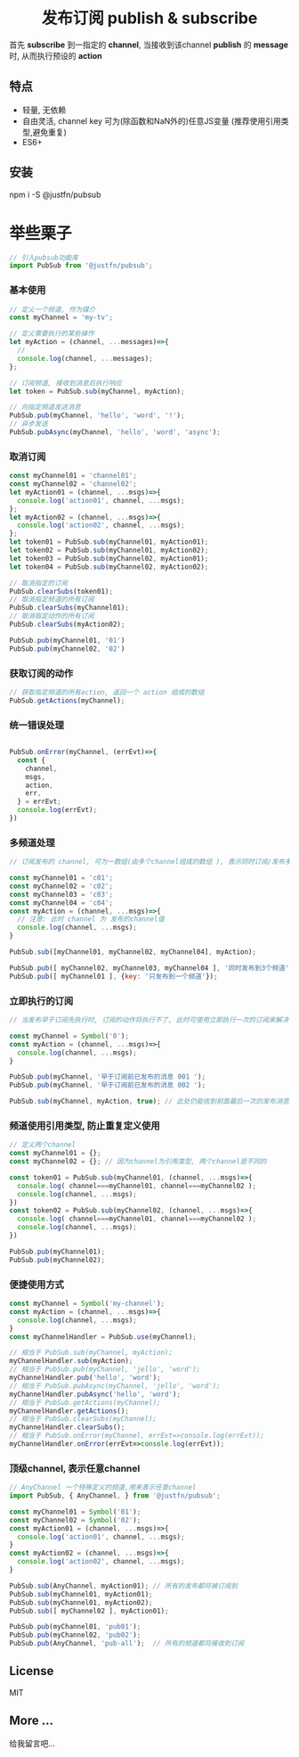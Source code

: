 <div align="center">
  <h1> 发布订阅 publish & subscribe </h1>
</div>

<p>
首先 <b>subscribe</b> 到一指定的 <b>channel</b>, 
当接收到该channel <b>publish</b> 的 <b>message</b> 时,
从而执行预设的 <b>action</b> 
</p>


## 特点
* 轻量, 无依赖 
* 自由灵活, channel key 可为(除函数和NaN外的)任意JS变量 (推荐使用引用类型,避免重复) 
* ES6+ 

## 安装
  npm i -S @justfn/pubsub 


# 举些栗子 
```javascript
// 引入pubsub功能库 
import PubSub from '@justfn/pubsub';

```

### 基本使用 
```javascript
// 定义一个频道, 作为媒介 
const myChannel = 'my-tv';

// 定义需要执行的某些操作 
let myAction = (channel, ...messages)=>{
  // 
  console.log(channel, ...messages);
};

// 订阅频道, 接收到消息后执行响应 
let token = PubSub.sub(myChannel, myAction);

// 向指定频道发送消息 
PubSub.pub(myChannel, 'hello', 'word', '!');
// 异步发送 
PubSub.pubAsync(myChannel, 'hello', 'word', 'async');
```

### 取消订阅 
```javascript
const myChannel01 = 'channel01';
const myChannel02 = 'channel02';
let myAction01 = (channel, ...msgs)=>{
  console.log('action01', channel, ...msgs);
};
let myAction02 = (channel, ...msgs)=>{
  console.log('action02', channel, ...msgs);
};
let token01 = PubSub.sub(myChannel01, myAction01);
let token02 = PubSub.sub(myChannel01, myAction02);
let token03 = PubSub.sub(myChannel02, myAction01);
let token04 = PubSub.sub(myChannel02, myAction02);

// 取消指定的订阅 
PubSub.clearSubs(token01);
// 取消指定频道的所有订阅 
PubSub.clearSubs(myChannel01);
// 取消指定动作的所有订阅 
PubSub.clearSubs(myAction02);

PubSub.pub(myChannel01, '01')
PubSub.pub(myChannel02, '02')
```


### 获取订阅的动作
```javascript
// 获取指定频道的所有action, 返回一个 action 组成的数组  
PubSub.getActions(myChannel);

```


### 统一错误处理 
```javascript 

PubSub.onError(myChannel, (errEvt)=>{
  const {
    channel,
    msgs,
    action,
    err,
  } = errEvt;
  console.log(errEvt);
})

```

### 多频道处理 
```javascript
// 订阅发布的 channel, 可为一数组(由多个channel组成的数组 ), 表示同时订阅/发布多个 channel 

const myChannel01 = 'c01';
const myChannel02 = 'c02';
const myChannel03 = 'c03';
const myChannel04 = 'c04';
const myAction = (channel, ...msgs)=>{
  // 注意: 此时 channel 为 发布的channel值 
  console.log(channel, ...msgs);
}

PubSub.sub([myChannel01, myChannel02, myChannel04], myAction);

PubSub.pub([ myChannel02, myChannel03, myChannel04 ], '同时发布到3个频道');
PubSub.pub([ myChannel01 ], {key: '只发布到一个频道'});

```

### 立即执行的订阅
```javascript
// 当发布早于订阅先执行时, 订阅的动作将执行不了, 此时可使用立即执行一次的订阅来解决 

const myChannel = Symbol('0');
const myAction = (channel, ...msgs)=>{
  console.log(channel, ...msgs);
}

PubSub.pub(myChannel, '早于订阅前已发布的消息 001 ');
PubSub.pub(myChannel, '早于订阅前已发布的消息 002 ');

PubSub.sub(myChannel, myAction, true); // 此处仍能收到前面最后一次的发布消息 

```
 

### 频道使用引用类型, 防止重复定义使用 
```javascript 
// 定义两个channel 
const myChannel01 = {};
const myChannel02 = {}; // 因为channel为引用类型, 两个channel是不同的 

const token01 = PubSub.sub(myChannel01, (channel, ...msgs)=>{
  console.log( channel===myChannel01, channel===myChannel02 );
  console.log(channel, ...msgs);
})
const token02 = PubSub.sub(myChannel02, (channel, ...msgs)=>{
  console.log( channel===myChannel01, channel===myChannel02 );
  console.log(channel, ...msgs);
})

PubSub.pub(myChannel01);
PubSub.pub(myChannel02);
```

### 便捷使用方式  
```javascript 
const myChannel = Symbol('my-channel');
const myAction = (channel, ...msgs)=>{
  console.log(channel, ...msgs);
}
const myChannelHandler = PubSub.use(myChannel); 

// 相当于 PubSub.sub(myChannel, myAction);
myChannelHandler.sub(myAction);
// 相当于 PubSub.pub(myChannel, 'jello', 'word');
myChannelHandler.pub('hello', 'word');
// 相当于 PubSub.pubAsync(myChannel, 'jello', 'word');
myChannelHandler.pubAsync('hello', 'word');
// 相当于 PubSub.getActions(myChannel);
myChannelHandler.getActions();
// 相当于 PubSub.clearSubs(myChannel);
myChannelHandler.clearSubs();
// 相当于 PubSub.onError(myChannel, errEvt=>console.log(errEvt));
myChannelHandler.onError(errEvt=>console.log(errEvt));


```

### 顶级channel, 表示任意channel 
```javascript 
// AnyChannel 一个特殊定义的频道,用来表示任意channel 
import PubSub, { AnyChannel, } from '@justfn/pubsub';

const myChannel01 = Symbol('01');
const myChannel02 = Symbol('02');
const myAction01 = (channel, ...msgs)=>{
  console.log('action01', channel, ...msgs);
}
const myAction02 = (channel, ...msgs)=>{
  console.log('action02', channel, ...msgs);
}

PubSub.sub(AnyChannel, myAction01); // 所有的发布都将被订阅到 
PubSub.sub(myChannel01, myAction01);
PubSub.sub(myChannel01, myAction02);
PubSub.sub([ myChannel02 ], myAction01);

PubSub.pub(myChannel01, 'pub01');
PubSub.pub(myChannel02, 'pub02');
PubSub.pub(AnyChannel, 'pub-all');  // 所有的频道都将接收到订阅 

``` 






## License 

MIT 

## More ...
给我留言吧... 


